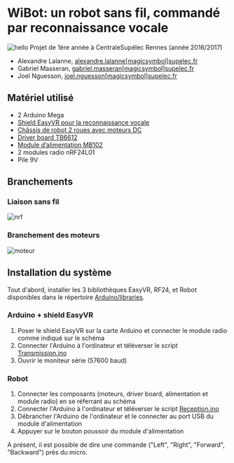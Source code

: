 # WiBot: un robot sans fil, commandé par reconnaissance vocale
![hello](https://raw.githubusercontent.com/ProjetSolideP12/Projet-de-synthese-P12/master/robot.jpg)
Projet de 1ère année à CentraleSupélec Rennes (année 2016/2017)
* Alexandre Lalanne, [alexandre.lalanne[magicsymbol]supelec.fr](mailto:alexandre.lalanne[magicsymbol]supelec.fr)
* Gabriel Masseran, [gabriel.masseran[magicsymbol]supelec.fr](mailto:gabriel.masseran[magicsymbol]supelec.fr)
* Joel Nguesson, [joel.nguesson[magicsymbol]supelec.fr](mailto:joel.nguesson[magicsymbol]supelec.fr)

## Matériel utilisé
* 2 Arduino Mega
* [Shield EasyVR pour la reconnaissance vocale](https://www.gotronic.fr/art-shield-reconnaissance-vocale-easyvr-3-0-19129.htm)
* [Châssis de robot 2 roues avec moteurs DC](https://www.adafruit.com/product/3216)
* [Driver board TB6612](https://learn.adafruit.com/adafruit-tb6612-h-bridge-dc-stepper-motor-driver-breakout/overview)
* [Module d’alimentation MB102](https://www.gotronic.fr/art-alimentation-3-3-5-v-mb102-21102.htm)
* 2 modules radio nRF24L01
* Pile 9V

## Branchements
### Liaison sans fil
![nrf](https://raw.githubusercontent.com/ProjetSolideP12/Projet-de-synthese-P12/master/branchement_radio.png)
### Branchement des moteurs
![moteur](https://raw.githubusercontent.com/ProjetSolideP12/Projet-de-synthese-P12/master/branchement_moteurs.png)

## Installation du système
Tout d'abord, installer les 3 bibliothèques EasyVR, RF24, et Robot disponibles dans le répertoire [Arduino/libraries](https://github.com/ProjetSolideP12/Projet-de-synthese-P12/tree/master/Arduino/libraries).

### Arduino + shield EasyVR
1. Poser le shield EasyVR sur la carte Arduino et connecter le module radio comme indiqué sur le schéma
2. Connecter l'Arduino à l'ordinateur et téléverser le script [Transmission.ino](https://github.com/ProjetSolideP12/Projet-de-synthese-P12/blob/master/Arduino/Transmission/Transmission.ino)
3. Ouvrir le moniteur série (57600 baud)

### Robot
1. Connecter les composants (moteurs, driver board, alimentation et module radio) en se réferrant au schéma
2. Connecter l'Arduino à l'ordinateur et téléverser le script [Reception.ino](https://github.com/ProjetSolideP12/Projet-de-synthese-P12/blob/master/Arduino/Reception/Reception.ino)
3. Débrancher l'Arduino de l'ordinateur et le connecter au port USB du module d'alimentation
4. Appuyer sur le bouton poussoir du module d'alimentation

A présent, il est possible de dire une commande ("Left", "Right", "Forward", "Backward") près du micro.
